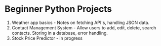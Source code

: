 # Beginner Python Projects
1. Weather app basics - Notes on fetching API's, handling JSON data.
2. Contact Management System - Allow users to add, edit, delete, search contacts. Storing in a database, error handling.
3. Stock Price Predictor - in progress
